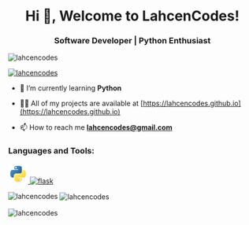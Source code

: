 <h1 align="center">Hi 👋, Welcome to LahcenCodes! </h1>
<h3 align="center"> Software Developer | Python Enthusiast </h3>

<p align="left"> <img src="https://komarev.com/ghpvc/?username=lahcencodes&label=Profile%20views&color=0e75b6&style=flat" alt="lahcencodes" /> </p>

<p align="left"> <a href="https://github.com/ryo-ma/github-profile-trophy"><img src="https://github-profile-trophy.vercel.app/?username=lahcencodes" alt="lahcencodes" /></a> </p>

- 🌱 I’m currently learning **Python**

- 👨‍💻 All of my projects are available at [https://lahcencodes.github.io](https://lahcencodes.github.io)

- 📫 How to reach me **lahcencodes@gmail.com**

<h3 align="left">Languages and Tools:</h3>
<p align="left">  <a href="https://www.python.org" target="_blank" rel="noreferrer"> <img src="https://raw.githubusercontent.com/devicons/devicon/master/icons/python/python-original.svg" alt="python" width="40" height="40"/> </a> <a href="https://flask.palletsprojects.com/" target="_blank" rel="noreferrer"> <img src="https://www.vectorlogo.zone/logos/pocoo_flask/pocoo_flask-icon.svg" alt="flask" width="40" height="40"/> </a> </p>

<p><img align="left" src="https://github-readme-stats.vercel.app/api/top-langs?username=lahcencodes&show_icons=true&locale=en&layout=compact" alt="lahcencodes" /></p>

<p>&nbsp;<img align="center" src="https://github-readme-stats.vercel.app/api?username=lahcencodes&show_icons=true&locale=en" alt="lahcencodes" /></p>

<p><img align="center" src="https://github-readme-streak-stats.herokuapp.com/?user=lahcencodes&" alt="lahcencodes" /></p>
